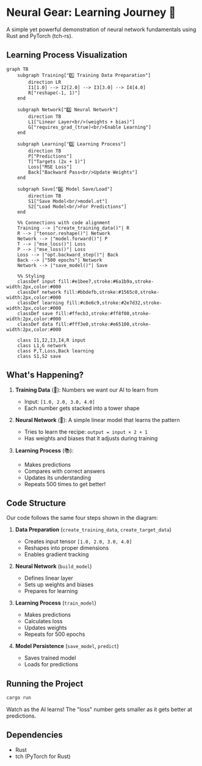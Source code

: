# Neural Gear: Learning Journey 🧠

A simple yet powerful demonstration of neural network fundamentals using Rust and PyTorch (tch-rs).

## Learning Process Visualization

```mermaid
graph TB
    subgraph Training["1️⃣ Training Data Preparation"]
        direction LR
        I1[1.0] --> I2[2.0] --> I3[3.0] --> I4[4.0]
        R["reshape(-1, 1)"]
    end

    subgraph Network["2️⃣ Neural Network"]
        direction TB
        L1["Linear Layer<br/>(weights + bias)"]
        G["requires_grad_(true)<br/>Enable Learning"]
    end

    subgraph Learning["3️⃣ Learning Process"]
        direction TB
        P["Predictions"]
        T["Targets (2x + 1)"]
        Loss["MSE Loss"]
        Back["Backward Pass<br/>Update Weights"]
    end

    subgraph Save["4️⃣ Model Save/Load"]
        direction TB
        S1["Save Model<br/>model.ot"]
        S2["Load Model<br/>For Predictions"]
    end

    %% Connections with code alignment
    Training --> |"create_training_data()"| R
    R --> |"tensor.reshape()"| Network
    Network --> |"model.forward()"| P
    T --> |"mse_loss()"| Loss
    P --> |"mse_loss()"| Loss
    Loss --> |"opt.backward_step()"| Back
    Back --> |"500 epochs"| Network
    Network --> |"save_model()"| Save

    %% Styling
    classDef input fill:#e1bee7,stroke:#6a1b9a,stroke-width:2px,color:#000
    classDef network fill:#bbdefb,stroke:#1565c0,stroke-width:2px,color:#000
    classDef learning fill:#c8e6c9,stroke:#2e7d32,stroke-width:2px,color:#000
    classDef save fill:#ffecb3,stroke:#ff8f00,stroke-width:2px,color:#000
    classDef data fill:#fff3e0,stroke:#e65100,stroke-width:2px,color:#000

    class I1,I2,I3,I4,R input
    class L1,G network
    class P,T,Loss,Back learning
    class S1,S2 save
```

## What's Happening?

1. **Training Data** (🎲): Numbers we want our AI to learn from
   - Input: `[1.0, 2.0, 3.0, 4.0]`
   - Each number gets stacked into a tower shape

2. **Neural Network** (🧠): A simple linear model that learns the pattern
   - Tries to learn the recipe: `output = input × 2 + 1`
   - Has weights and biases that it adjusts during training

3. **Learning Process** (📚):
   - Makes predictions
   - Compares with correct answers
   - Updates its understanding
   - Repeats 500 times to get better!

## Code Structure

Our code follows the same four steps shown in the diagram:

1. **Data Preparation** (`create_training_data`, `create_target_data`)
   - Creates input tensor `[1.0, 2.0, 3.0, 4.0]`
   - Reshapes into proper dimensions
   - Enables gradient tracking

2. **Neural Network** (`build_model`)
   - Defines linear layer
   - Sets up weights and biases
   - Prepares for learning

3. **Learning Process** (`train_model`)
   - Makes predictions
   - Calculates loss
   - Updates weights
   - Repeats for 500 epochs

4. **Model Persistence** (`save_model`, `predict`)
   - Saves trained model
   - Loads for predictions

## Running the Project

```bash
cargo run
```

Watch as the AI learns! The "loss" number gets smaller as it gets better at predictions.

## Dependencies
- Rust
- tch (PyTorch for Rust)
